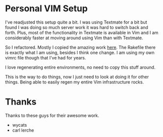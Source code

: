 # Personal VIM Setup

I've readjusted this setup quite a bit. I was using Textmate for a bit
but found I was doing so much server work it was hard to switch back and
forth.  Plus, most of the functionality in Textmate is available in Vim
and I am considerably faster at moving around using Vim than with
Textmate.

So I refactored. Mostly I copied the amazing work
[here](http://github.com/carlhuda/janus). The Rakefile there is exactly
what I am using, besides I think one change.  I am using my own vimrc
file though that I've had for years.

I love regenerating entire environments, no need to copy this stuff
around.

This is the way to do things, now I just need to look at doing it for
other things. Being able to easily regen my entire Vim infrastructure
rocks.

# Thanks

Thanks to these guys for their awesome work.

* wycats
* carl lerche
